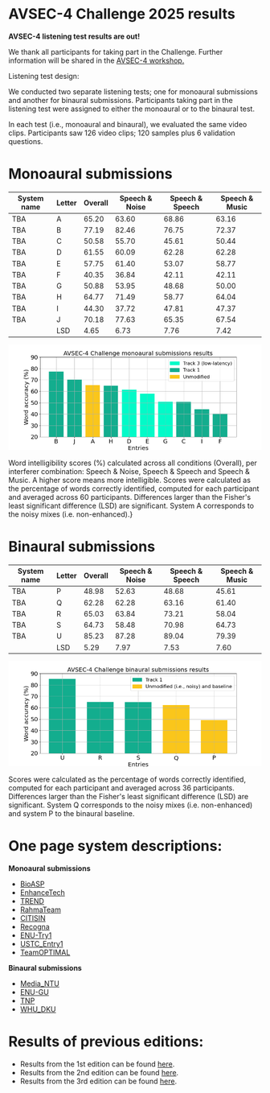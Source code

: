 # AVSEC-4 Challenge 2025 results

**AVSEC-4 listening test results are out!**

We thank all participants for taking part in the Challenge.
Further information will be shared in the [AVSEC-4 workshop.](getting-started/avsec4-workshop.md)

Listening test design:

We conducted two separate listening tests; one for monoaural submissions and another for binaural submissions. 
Participants taking part in the listening test were assigned to either the monoaural or to the binaural test. 

In each test (i.e., monoaural and binaural), we evaluated the same video clips. Participants saw 126 video clips; 120 samples plus 6 validation questions.

# Monoaural submissions


| System name | Letter | **Overall** | **Speech & Noise** | **Speech & Speech** | **Speech & Music** |
|-------------|--------|-------------|--------------------|---------------------|--------------------|
| TBA         | A      | 65.20       | 63.60              | 68.86               | 63.16              |     
| TBA         | B      | 77.19       | 82.46              | 76.75               | 72.37              |       
| TBA         | C      | 50.58       | 55.70              | 45.61               | 50.44              |       
| TBA         | D      | 61.55       | 60.09              | 62.28               | 62.28              |                                              
| TBA         | E      | 57.75       | 61.40              | 53.07               | 58.77              |                       
| TBA         | F      | 40.35       | 36.84              | 42.11               | 42.11              |                     
| TBA         | G      | 50.88       | 53.95              | 48.68               | 50.00              |                           
| TBA         | H      | 64.77       | 71.49              | 58.77               | 64.04              |                            
| TBA         | I      | 44.30       | 37.72              | 47.81               | 47.37              |                            
| TBA         | J      | 70.18       | 77.63              | 65.35               | 67.54              |                            
|             | LSD    | 4.65        | 6.73               | 7.76                | 7.42               |  


<p align="center">
  <img src="Figures/AVSEC4_monoaural_entries_barplot_letters.png" alt="diagram" width="700"/>
</p>

Word intelligibility scores (%) calculated across all conditions (Overall), per interferer combination: Speech & Noise, Speech & Speech and Speech & Music. A higher score means more intelligible. 
Scores were calculated as the percentage of words correctly identified, computed for each participant and averaged across 60 participants. Differences larger than the Fisher's least significant difference (LSD) are significant. System A corresponds to the noisy mixes (i.e.  non-enhanced).}


# Binaural submissions
| System name | Letter | **Overall** | **Speech & Noise** | **Speech & Speech** | **Speech & Music** |
|-------------|--------|-------------|--------------------|---------------------|--------------------|
| TBA         | P      | 48.98       | 52.63              | 48.68               | 45.61              |     
| TBA         | Q      | 62.28       | 62.28              | 63.16               | 61.40              |       
| TBA         | R      | 65.03       | 63.84              | 73.21               | 58.04              |       
| TBA         | S      | 64.73       | 58.48              | 70.98               | 64.73              |
| TBA         | U      | 85.23       | 87.28              | 89.04               | 79.39              |                     
|             | LSD    | 5.29        | 7.97               | 7.53                | 7.60               |  

[//]: # (| TBA         | T      | 51.90       | 56.14              | 50.88               | 48.68              |                       )

<p align="center">
  <img src="Figures/AVSEC4_binaural_entries_barplot_letters.png" alt="diagram" width="700"/>
</p>

[//]: # (Word intelligibility scores &#40;%&#41; calculated across all conditions &#40;Overall&#41;, per interferer combination: Speech & Noise, Speech & Speech and Speech & Music. A higher score means more intelligible. )
Scores were calculated as the percentage of words correctly identified, computed for each participant and averaged across 36 participants. Differences larger than the Fisher's least significant difference (LSD) are significant. System Q corresponds to the noisy mixes (i.e. non-enhanced) and system P to the binaural baseline.


# One page system descriptions:  

**Monoaural submissions**
- [BioASP](https://challenge.cogmhear.org/submissions/avsec4_2025/Bio-ASP.pdf)
- [EnhanceTech](https://challenge.cogmhear.org/submissions/avsec4_2025/EnhanceTech.pdf)
- [TREND](https://challenge.cogmhear.org/submissions/avsec4_2025/TREND.pdf)
- [RahmaTeam](https://challenge.cogmhear.org/submissions/avsec4_2025/RahmaTeam.pdf)
- [CITISIN](https://challenge.cogmhear.org/submissions/avsec4_2025/CITISIN.pdf)
- [Recogna](https://challenge.cogmhear.org/submissions/avsec4_2025/Recogna.pdf)
- [ENU-Try1](https://challenge.cogmhear.org/submissions/avsec4_2025/ENU-TRY1.pdf)
- [USTC_Entry1](https://challenge.cogmhear.org/submissions/avsec4_2025/USTC_Entry1.pdf)
- [TeamOPTIMAL](https://challenge.cogmhear.org/submissions/avsec4_2025/TeamOPTIMAL.pdf)

**Binaural submissions**
- [Media_NTU](https://challenge.cogmhear.org/submissions/avsec4_2025/Media_NTU.pdf)
- [ENU-GU](https://challenge.cogmhear.org/submissions/avsec4_2025/ENU-GU.pdf)
- [TNP](https://challenge.cogmhear.org/submissions/avsec4_2025/TNP.pdf)
- [WHU_DKU](https://challenge.cogmhear.org/submissions/avsec4_2025/WHU_DKU.pdf)



[//]: # ()
[//]: # (|             |        |             |                    |                     |                      |)

[//]: # (|-------------|--------|-------------|--------------------|---------------------|----------------------|)

[//]: # (| System name | Letter | **Overall** | **Speech & Noise** | **Speech & Speech** | **Speech and Music** | )

[//]: # (| TBA         | A      | 65.20       | 63.60              | 68.86               | 63.16                |     )

[//]: # (| TBA         | B      | 77.19       | 82.46              | 76.75               | 72.37                |       )

[//]: # (| TBA         | C      | 50.58       | 55.70              | 45.61               | 50.44                |       )

[//]: # (| TBA         | D      | 61.55       | 60.09              | 62.28               | 62.28                |                                              )

[//]: # (| TBA         | E      | 57.75       | 61.40              | 53.07               | 58.77                |                       )

[//]: # (| TBA         | F      | 40.35       | 36.84              | 42.11               | 42.11                |                     )

[//]: # (| TBA         | G      | 50.88       | 53.95              | 48.68               | 50.00                |                           )

[//]: # (| TBA         | H      | 64.77       | 71.49              | 58.77               | 64.04                |                            )

[//]: # (| TBA         | I      | 44.30       | 37.72              | 47.81               | 47.37                |                            )

[//]: # (| TBA         | J      | 70.18       | 77.63              | 65.35               | 67.54                |                            )

[//]: # (|             | LSD    | 4.65        | 6.73               | 7.76                | 7.42                 |                 )

# Results of previous editions: 

- Results from the 1st edition can be found [here](/avsec1/results.md).
- Results from the 2nd edition can be found [here](/avsec2/results.md). 
- Results from the 3rd edition can be found [here](/avsec3/results.md).